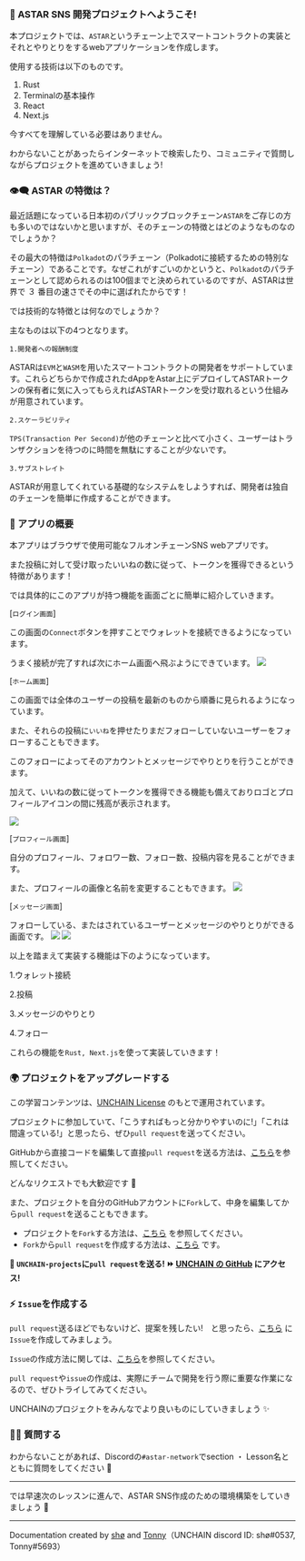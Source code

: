 ### 👋 ASTAR SNS 開発プロジェクトへようこそ!

本プロジェクトでは、`ASTAR`というチェーン上でスマートコントラクトの実装とそれとやりとりをするwebアプリケーションを作成します。

使用する技術は以下のものです。

1. Rust
2. Terminalの基本操作
3. React
4. Next.js

今すべてを理解している必要はありません。

わからないことがあったらインターネットで検索したり、コミュニティで質問しながらプロジェクトを進めていきましょう!

### 👁‍🗨 ASTAR の特徴は？

最近話題になっている日本初のパブリックブロックチェーン`ASTAR`をご存じの方も多いのではないかと思いますが、そのチェーンの特徴とはどのようなものなのでしょうか？

その最大の特徴は`Polkadot`のパラチェーン（Polkadotに接続するための特別なチェーン）であることです。なぜこれがすごいのかというと、`Polkadot`のパラチェーンとして認められるのは100個までと決められているのですが、ASTARは世界で ３ 番目の速さでその中に選ばれたからです！

では技術的な特徴とは何なのでしょうか？

主なものは以下の4つとなります。

`1.開発者への報酬制度`

ASTARは`EVM`と`WASM`を用いたスマートコントラクトの開発者をサポートしています。これらどちらかで作成されたdAppをAstar上にデプロイしてASTARトークンの保有者に気に入ってもらえればASTARトークンを受け取れるという仕組みが用意されています。

`2.スケーラビリティ`

`TPS(Transaction Per Second)`が他のチェーンと比べて小さく、ユーザーはトランザクションを待つのに時間を無駄にすることが少ないです。

`3.サブストレイト`

ASTARが用意してくれている基礎的なシステムをしようすれば、開発者は独自のチェーンを簡単に作成することができます。

### 🦀 アプリの概要

本アプリはブラウザで使用可能なフルオンチェーンSNS webアプリです。

また投稿に対して受け取ったいいねの数に従って、トークンを獲得できるという特徴があります！

では具体的にこのアプリが持つ機能を画面ごとに簡単に紹介していきます。

[`ログイン画面`]

この画面の`Connect`ボタンを押すことでウォレットを接続できるようになっています。

うまく接続が完了すれば次にホーム画面へ飛ぶようにできています。
![](/public/images/ASTAR-SocialFi/section-0/0_1_1.png)

[`ホーム画面`]

この画面では全体のユーザーの投稿を最新のものから順番に見られるようになっています。

また、それらの投稿に`いいね`を押せたりまだフォローしていないユーザーをフォローすることもできます。

このフォローによってそのアカウントとメッセージでやりとりを行うことができます。

加えて、いいねの数に従ってトークンを獲得できる機能も備えておりロゴとプロフィールアイコンの間に残高が表示されます。

![](/public/images/ASTAR-SocialFi/section-0/0_1_2.png)

[`プロフィール画面`]

自分のプロフィール、フォロワー数、フォロー数、投稿内容を見ることができます。

また、プロフィールの画像と名前を変更することもできます。
![](/public/images/ASTAR-SocialFi/section-0/0_1_3.png)

[`メッセージ画面`]

フォローしている、またはされているユーザーとメッセージのやりとりができる画面です。
![](/public/images/ASTAR-SocialFi/section-0/0_1_4.png)
![](/public/images/ASTAR-SocialFi/section-0/0_1_5.png)

以上を踏まえて実装する機能は下のようになっています。

1.ウォレット接続

2.投稿

3.メッセージのやりとり

4.フォロー

これらの機能を`Rust, Next.js`を使って実装していきます！

### 🌍 プロジェクトをアップグレードする

この学習コンテンツは、[UNCHAIN License](https://github.com/unchain-dev/UNCHAIN-projects/blob/main/LICENSE) のもとで運用されています。

プロジェクトに参加していて、「こうすればもっと分かりやすいのに!」「これは間違っている!」と思ったら、ぜひ`pull request`を送ってください。

GitHubから直接コードを編集して直接`pull request`を送る方法は、[こちら](https://docs.github.com/ja/repositories/working-with-files/managing-files/editing-files#editing-files-in-another-users-repository)を参照してください。

どんなリクエストでも大歓迎です 🎉

また、プロジェクトを自分のGitHubアカウントに`Fork`して、中身を編集してから`pull request`を送ることもできます。

- プロジェクトを`Fork`する方法は、[こちら](https://docs.github.com/ja/get-started/quickstart/fork-a-repo) を参照してください。
- `Fork`から`pull request`を作成する方法は、[こちら](https://docs.github.com/ja/pull-requests/collaborating-with-pull-requests/proposing-changes-to-your-work-with-pull-requests/creating-a-pull-request-from-a-fork) です。

**👋 `UNCHAIN-projects`に`pull request`を送る! ⏩ [UNCHAIN の GitHub](https://github.com/shiftbase-xyz/UNCHAIN-projects) にアクセス!**

### ⚡️ `Issue`を作成する

`pull request`送るほどでもないけど、提案を残したい!　と思ったら、[こちら](https://github.com/shiftbase-xyz/UNCHAIN-projects/issues) に`Issue`を作成してみましょう。

`Issue`の作成方法に関しては、[こちら](https://docs.github.com/ja/issues/tracking-your-work-with-issues/creating-an-issue)を参照してください。

`pull request`や`issue`の作成は、実際にチームで開発を行う際に重要な作業になるので、ぜひトライしてみてください。

UNCHAINのプロジェクトをみんなでより良いものにしていきましょう ✨

### 🙋‍♂️ 質問する

わからないことがあれば、Discordの`#astar-network`でsection ・ Lesson名とともに質問をしてください 👋

---

では早速次のレッスンに進んで、ASTAR SNS作成のための環境構築をしていきましょう 🚀

---

Documentation created by [shø](https://github.com/neila) and [Tonny](https://github.com/honganji)（UNCHAIN discord ID: shø#0537, Tonny#5693）
